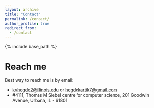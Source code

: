 ```yaml
---
layout: archive
title: "Contact"
permalink: /contact/
author_profile: true
redirect_from:
  - /contact
---
```


{% include base_path %}

Reach me
======

Best way to reach me is by email:

* kvhegde2@illinois.edu or hegdekartik7@gmail.com
* #4111, Thomas M Siebel centre for computer science, 
  201 Goodwin Avenue, Urbana, IL - 61801

